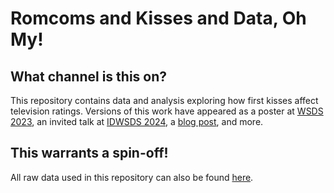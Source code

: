 # Romcoms and Kisses and Data, Oh My!

## What channel is this on?
This repository contains data and analysis exploring how first kisses affect television ratings. Versions of this work have appeared as a poster at [WSDS 2023](https://ww3.aievolution.com/AMSTATevents/Events/viewEv?ev=2564), an invited talk at [IDWSDS 2024](https://www.youtube.com/watch?v=v45ym5ULkGs), a [blog post](https://ashleymullan.github.io/blog/posts/tv_ratings/), and more.

## This warrants a spin-off!
All raw data used in this repository can also be found [here](https://figshare.com/articles/dataset/Will_They_or_Won_t_They_Couples_Data/24456844).
